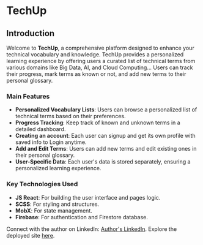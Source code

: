 # TechUp

## Introduction

Welcome to **TechUp**, a comprehensive platform designed to enhance your technical vocabulary and knowledge. TechUp provides a personalized learning experience by offering users a curated list of technical terms from various domains like Big Data, AI, and Cloud Computing... Users can track their progress, mark terms as known or not, and add new terms to their personal glossary.

### Main Features
- **Personalized Vocabulary Lists**: Users can browse a personalized list of technical terms based on their preferences.
- **Progress Tracking**: Keep track of known and unknown terms in a detailed dashboard.
- **Creating an account**: Each user can signup and get its own profile with saved info to Login anytime.
- **Add and Edit Terms**: Users can add new terms and edit existing ones in their personal glossary.
- **User-Specific Data**: Each user's data is stored separately, ensuring a personalized learning experience.

### Key Technologies Used
- **JS React**: For building the user interface and pages logic.
- **SCSS**: For styling and structures.
- **MobX**: For state management.
- **Firebase**: For authentication and Firestore database.

Connect with the author on LinkedIn: [Author's LinkedIn](https://www.linkedin.com/in/oussamaismaili/).
Explore the deployed site [here](https://ussamaismaili.github.io/TechUp/).
